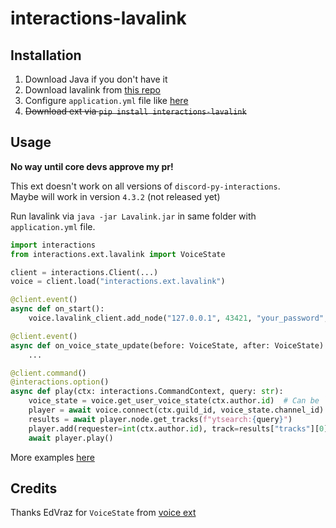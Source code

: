 # interactions-lavalink

## Installation

1. Download Java if you don't have it
2. Download lavalink from [this repo](https://github.com/freyacodes/Lavalink)
3. Configure `application.yml` file like [here](https://github.com/freyacodes/Lavalink/blob/master/LavalinkServer/application.yml.example)
4. ~~Download ext via `pip install interactions-lavalink`~~

## Usage

**No way until core devs approve my pr!**

This ext doesn't work on all versions of `discord-py-interactions`.  
Maybe will work in version `4.3.2` (not released yet)

Run lavalink via `java -jar Lavalink.jar` in same folder with `application.yml` file.

```python
import interactions
from interactions.ext.lavalink import VoiceState

client = interactions.Client(...)
voice = client.load("interactions.ext.lavalink")

@client.event()
async def on_start():
    voice.lavalink_client.add_node("127.0.0.1", 43421, "your_password", "eu")  # Copy host, port and password from `application.yml`

@client.event()
async def on_voice_state_update(before: VoiceState, after: VoiceState):
    ...

@client.command()
@interactions.option()
async def play(ctx: interactions.CommandContext, query: str):
    voice_state = voice.get_user_voice_state(ctx.author.id)  # Can be `None` if not cached.
    player = await voice.connect(ctx.guild_id, voice_state.channel_id)
    results = await player.node.get_tracks(f"ytsearch:{query}")
    player.add(requester=int(ctx.author.id), track=results["tracks"][0])
    await player.play()
```

More examples [here](https://github.com/Damego/interactions-lavalink/tree/main/examples)

## Credits

Thanks EdVraz for `VoiceState` from [voice ext](https://github.com/interactions-py/voice)
